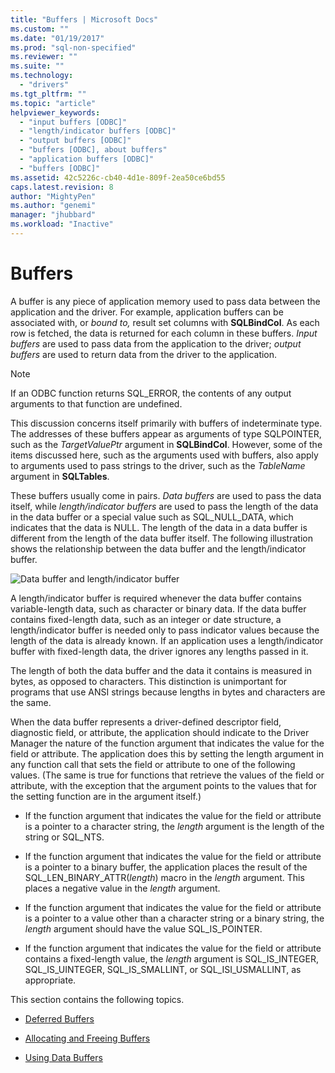 ```yaml
---
title: "Buffers | Microsoft Docs"
ms.custom: ""
ms.date: "01/19/2017"
ms.prod: "sql-non-specified"
ms.reviewer: ""
ms.suite: ""
ms.technology: 
  - "drivers"
ms.tgt_pltfrm: ""
ms.topic: "article"
helpviewer_keywords: 
  - "input buffers [ODBC]"
  - "length/indicator buffers [ODBC]"
  - "output buffers [ODBC]"
  - "buffers [ODBC], about buffers"
  - "application buffers [ODBC]"
  - "buffers [ODBC]"
ms.assetid: 42c5226c-cb40-4d1e-809f-2ea50ce6bd55
caps.latest.revision: 8
author: "MightyPen"
ms.author: "genemi"
manager: "jhubbard"
ms.workload: "Inactive"
---
```

# Buffers
A buffer is any piece of application memory used to pass data between the application and the driver. For example, application buffers can be associated with, or *bound to,* result set columns with **SQLBindCol**. As each row is fetched, the data is returned for each column in these buffers. *Input buffers* are used to pass data from the application to the driver; *output buffers* are used to return data from the driver to the application.  
  
> [!NOTE]  
>  If an ODBC function returns SQL_ERROR, the contents of any output arguments to that function are undefined.  
  
 This discussion concerns itself primarily with buffers of indeterminate type. The addresses of these buffers appear as arguments of type SQLPOINTER, such as the *TargetValuePtr* argument in **SQLBindCol**. However, some of the items discussed here, such as the arguments used with buffers, also apply to arguments used to pass strings to the driver, such as the *TableName* argument in **SQLTables**.  
  
 These buffers usually come in pairs. *Data buffers* are used to pass the data itself, while *length/indicator buffers* are used to pass the length of the data in the data buffer or a special value such as SQL_NULL_DATA, which indicates that the data is NULL. The length of the data in a data buffer is different from the length of the data buffer itself. The following illustration shows the relationship between the data buffer and the length/indicator buffer.  
  
 ![Data buffer and length&#47;indicator buffer](../../../odbc/reference/develop-app/media/pr09.gif "pr09")  
  
 A length/indicator buffer is required whenever the data buffer contains variable-length data, such as character or binary data. If the data buffer contains fixed-length data, such as an integer or date structure, a length/indicator buffer is needed only to pass indicator values because the length of the data is already known. If an application uses a length/indicator buffer with fixed-length data, the driver ignores any lengths passed in it.  
  
 The length of both the data buffer and the data it contains is measured in bytes, as opposed to characters. This distinction is unimportant for programs that use ANSI strings because lengths in bytes and characters are the same.  
  
 When the data buffer represents a driver-defined descriptor field, diagnostic field, or attribute, the application should indicate to the Driver Manager the nature of the function argument that indicates the value for the field or attribute. The application does this by setting the length argument in any function call that sets the field or attribute to one of the following values. (The same is true for functions that retrieve the values of the field or attribute, with the exception that the argument points to the values that for the setting function are in the argument itself.)  
  
-   If the function argument that indicates the value for the field or attribute is a pointer to a character string, the *length* argument is the length of the string or SQL_NTS.  
  
-   If the function argument that indicates the value for the field or attribute is a pointer to a binary buffer, the application places the result of the SQL_LEN_BINARY_ATTR(*length*) macro in the *length* argument. This places a negative value in the *length* argument.  
  
-   If the function argument that indicates the value for the field or attribute is a pointer to a value other than a character string or a binary string, the *length* argument should have the value SQL_IS_POINTER.  
  
-   If the function argument that indicates the value for the field or attribute contains a fixed-length value, the *length* argument is SQL_IS_INTEGER, SQL_IS_UINTEGER, SQL_IS_SMALLINT, or SQL_ISI_USMALLINT, as appropriate.  
  
 This section contains the following topics.  
  
-   [Deferred Buffers](../../../odbc/reference/develop-app/deferred-buffers.md)  
  
-   [Allocating and Freeing Buffers](../../../odbc/reference/develop-app/allocating-and-freeing-buffers.md)  
  
-   [Using Data Buffers](../../../odbc/reference/develop-app/using-data-buffers.md)
